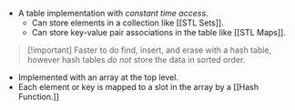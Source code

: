 - A table implementation with *constant time access*.
	- Can store elements in a collection like [[STL Sets]].
	- Can store key-value pair associations in the table like [[STL Maps]].

> [!important] Faster to do find, insert, and erase with a hash table, however hash tables *do not* store the data in sorted order.

- Implemented with an array at the top level.
- Each element or key is mapped to a slot in the array by a [[Hash Function.]]